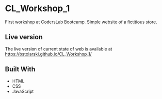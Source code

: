 # CL_Workshop_1

First workshop at CodersLab Bootcamp.
Simple website of a fictitious store.

## Live version

The live version of current state of web is available at https://bstolarski.github.io/CL_Workshop_1/

## Built With

- HTML
- CSS
- JavaScript
